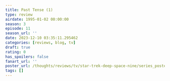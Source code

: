 ```yaml
---
title: Past Tense (1)
type: review
airdate: 1995-01-02 00:00:00
season: 3
episode: 11
season_url: ''
date: 2023-12-10 03:35:11.295462
categories: [reviews, blog, tv]
draft: true
rating: 0
has_spoilers: false
fanart_url: ''
poster_url: /thoughts/reviews/tv/star-trek-deep-space-nine/series_poster.jpg
tags: []
---
```


